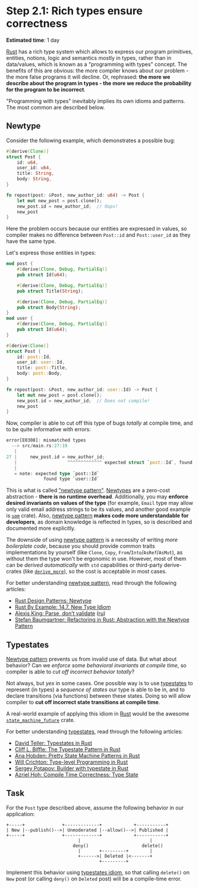 Step 2.1: Rich types ensure correctness
=======================================

__Estimated time__: 1 day

[Rust] has a rich type system which allows to express our program primitives, entities, notions, logic and semantics mostly in types, rather than in data/values, which is known as a "programming with types" concept. The benefits of this are obvious: the more compiler knows about our problem - the more false programs it will decline. Or, rephrased: __the more we describe about the program in types - the more we reduce the probability for the program to be incorrect__.

"Programming with types" inevitably implies its own idioms and patterns. The most common are described below.




## Newtype

Consider the following example, which demonstrates a possible bug:
```rust
#[derive(Clone)]
struct Post {
    id: u64,
    user_id: u64,
    title: String,
    body: String,
}

fn repost(post: &Post, new_author_id: u64) -> Post {
    let mut new_post = post.clone();
    new_post.id = new_author_id;  // Oops!
    new_post
}
```
Here the problem occurs because our entities are expressed in values, so compiler makes no difference between `Post::id` and `Post::user_id` as they have the same type.

Let's express those entities in types:
```rust
mod post {
    #[derive(Clone, Debug, PartialEq)]
    pub struct Id(u64);

    #[derive(Clone, Debug, PartialEq)]
    pub struct Title(String);

    #[derive(Clone, Debug, PartialEq)]
    pub struct Body(String);
}
mod user {
    #[derive(Clone, Debug, PartialEq)]
    pub struct Id(u64);
}

#[derive(Clone)]
struct Post {
    id: post::Id,
    user_id: user::Id,
    title: post::Title,
    body: post::Body,
}

fn repost(post: &Post, new_author_id: user::Id) -> Post {
    let mut new_post = post.clone();
    new_post.id = new_author_id;  // Does not compile!
    new_post
}
```
Now, compiler is able to cut off this type of bugs _totally_ at compile time, and to be quite informative with errors:
```rust
error[E0308]: mismatched types
  --> src/main.rs:27:19
   |
27 |     new_post.id = new_author_id;
   |                   ^^^^^^^^^^^^^ expected struct `post::Id`, found struct `user::Id`
   |
   = note: expected type `post::Id`
              found type `user::Id`
```

This is what is called ["newtype pattern"][1]. [Newtypes][1] are a zero-cost abstraction - __there is no runtime overhead__. Additionally, you may __enforce desired invariants on values of the type__ (for example, `Email` type may allow only valid email address strings to be its values, and another good example is [`uom`] crate). Also, [newtype pattern][1] __makes code more understandable for developers__, as domain knowledge is reflected in types, so is described and documented more explicitly.

The downside of using [newtype pattern][1] is a necessity of writing _more boilerplate code_, because you should provide common traits implementations by yourself (like `Clone`, `Copy`, `From`/`Into`/`AsRef`/`AsMut`), as without them the type won't be ergonomic in use. However, most of them can be _derived automatically_ with `std` capabilities or third-party derive-crates (like [`derive_more`]), so the cost is acceptable in most cases.

For better understanding [newtype pattern][1], read through the following articles:
- [Rust Design Patterns: Newtype][1]
- [Rust By Example: 14.7. New Type Idiom][2]
- [Alexis King: Parse, don’t validate][7] ([ru][7_ru])
- [Stefan Baumgartner: Refactoring in Rust: Abstraction with the Newtype Pattern][10]




## Typestates

[Newtype pattern][1] prevents us from invalid use of data. But what about behavior? Can we _enforce some behavioral invariants at compile time_, so compiler is able to _cut off incorrect behavior totally_?

Not always, but _yes_ in some cases. One possible way is to use [typestates][3] to represent (in types) a _sequence of states_ our type is able to be in, and to declare transitions (via functions) between these states. Doing so will allow compiler to __cut off incorrect state transitions at compile time__.

A real-world example of applying this idiom in [Rust] would be the awesome [`state_machine_future`] crate.

For better understanding [typestates][3], read through the following articles:
- [David Teller: Typestates in Rust][3]
- [Cliff L. Biffle: The Typestate Pattern in Rust][5]
- [Ana Hobden: Pretty State Machine Patterns in Rust][4]
- [Will Crichton: Type-level Programming in Rust][6]
- [Sergey Potapov: Builder with typestate in Rust][8]
- [Azriel Hoh: Compile Time Correctness: Type State][9]




## Task

For the `Post` type described above, assume the following behavior in our application:
```
+-----+              +-------------+            +-----------+
| New |--publish()-->| Unmoderated |--allow()-->| Published |
+-----+              +-------------+            +-----------+
                           |                          |
                         deny()                    delete()
                           |       +---------+        |
                           +------>| Deleted |<-------+
                                   +---------+
```

Implement this behavior using [typestates idiom][3], so that calling `delete()` on `New` post (or calling `deny()` on `Deleted` post) will be a compile-time error.




[`derive_more`]: https://docs.rs/derive_more
[`state_machine_future`]: https://docs.rs/state_machine_future
[`uom`]: https://docs.rs/uom
[Rust]: https://www.rust-lang.org

[1]: https://rust-unofficial.github.io/patterns/patterns/behavioural/newtype.html
[2]: https://doc.rust-lang.org/rust-by-example/generics/new_types.html
[3]: https://yoric.github.io/post/rust-typestate
[4]: https://hoverbear.org/2016/10/12/rust-state-machine-pattern
[5]: https://cliffle.com/blog/rust-typestate
[6]: https://willcrichton.net/notes/type-level-programming
[7]: https://lexi-lambda.github.io/blog/2019/11/05/parse-don-t-validate
[7_ru]: https://habr.com/ru/post/498042
[8]: https://www.greyblake.com/blog/builder-with-typestate-in-rust
[9]: https://peace.mk/blog/compile-time-correctness-type-state
[10]: https://fettblog.eu/refactoring-rust-abstraction-newtype
